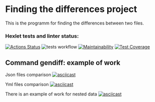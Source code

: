 # Finding the differences project

This is the programm for finding the differences between two files.

### Hexlet tests and linter status:

[![Actions Status](https://github.com/KindProgrammer/frontend-project-46/actions/workflows/hexlet-check.yml/badge.svg)](https://github.com/KindProgrammer/frontend-project-46/actions)
![tests workflow](https://github.com/KindProgrammer/frontend-project-46/actions/workflows/make-tests.yml/badge.svg)
[![Maintainability](https://api.codeclimate.com/v1/badges/26f0ad1e07b09765e15c/maintainability)](https://codeclimate.com/github/KindProgrammer/frontend-project-46/maintainability)
[![Test Coverage](https://api.codeclimate.com/v1/badges/26f0ad1e07b09765e15c/test_coverage)](https://codeclimate.com/github/KindProgrammer/frontend-project-46/test_coverage)

## Command gendiff: example of work

Json files comparison
[![asciicast](https://asciinema.org/a/BOrDxBxACCcGr7SS6ON5c2gDV.svg)](https://asciinema.org/a/BOrDxBxACCcGr7SS6ON5c2gDV)

Yml files comparison
[![asciicast](https://asciinema.org/a/MchWkTTDOW17IvHNfS004Sv3u.svg)](https://asciinema.org/a/MchWkTTDOW17IvHNfS004Sv3u)

There is an example of work for nested data
[![asciicast](https://asciinema.org/a/nJoKAspUPj62DFrVviipouIQ2.svg)](https://asciinema.org/a/nJoKAspUPj62DFrVviipouIQ2)

